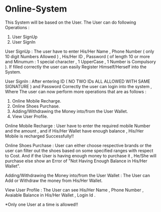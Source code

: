 # Online-System
This System will be based on the User. The User can do following Operations : 
1. User SignUp
2. User SignIn

User SignUp : The user have to enter His/Her Name , Phone Number ( only 10 digit Numbers Allowed ) , His/Her ID , Password ( of length 10 or more and Minumum  : 1 special character , 1 UpperCase , 1 Number is Compulsory ). If filled correctly the user can easily Register Himself/Herself into the System.

User SignIn : After entering ID ( NO TWO IDs ALL ALLOWED WITH SAME SIGNATURE ) and Password Correctly the user can login into the system , Where The user can now perform more operations that are as follows : 
1. Online Mobile Recharge.
2. Online Shoes Purchase. 
3. Adding/Withdrawing the Money into/from the User Wallet.
4. View User Profile.

Online Mobile Recharge : User have to enter the required mobile Number and the amount , and if His/Her Wallet have enough balance , His/Her Mobile is recharged Successfully!!

Online Shoes Purchase : User can either choose respective brands or the user can filter out the shoes based on some specified ranges with respect to Cost. And if the User is having enough money to purchase it , He/She will purchase else show an Error of "Not Having Enough Balance in His/Her Wallet".

Adding/Withdrawing the Money into/from the User Wallet : The User can Add or Withdraw the money from His/Her Wallet.

View User Profile : The User can see His/Her Name , Phone Number , Avaiable Balance in His/Her Wallet , Login Id . 

*Only one User at a time is allowed!!
